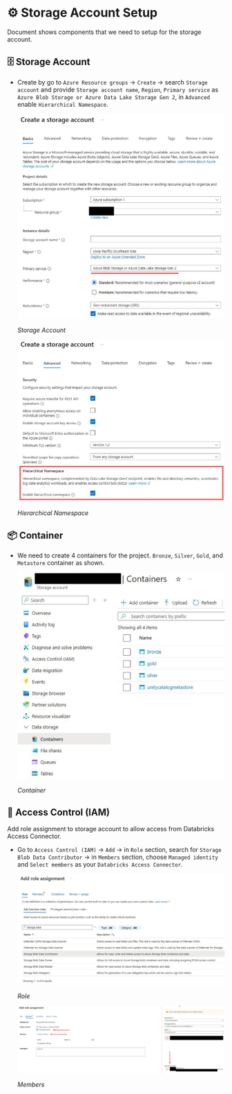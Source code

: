 # ⚙️ Storage Account Setup

Document shows components that we need to setup for the storage account.

## 🗄️ Storage Account

- Create by go to `Azure Resource groups` -> `Create` -> search `Storage account` and provide `Storage account name`, `Region`, `Primary service` as `Azure Blob Storage or Azure Data Lake Storage Gen 2`, in `Advanced` enable `Hierarchical Namespace`.

  ![storage_account](/docs/image/storage_account_img/storage_account.JPG)

  *Storage Account*

  ![hierarchical_namespace](/docs/image/storage_account_img/hierarchical_namespace.JPG)

  *Hierarchical Namespace*

## 📦 Container

- We need to create 4 containers for the project. `Bronze`, `Silver`, `Gold`, and `Metastore` container as shown.

  ![container](/docs/image/storage_account_img/container.JPG)

  *Container*

## 🔐 Access Control (IAM)

Add role assignment to storage account to allow access from Databricks Access Connector.

- Go to `Access Control (IAM)` -> `Add` -> in `Role` section, search for `Storage Blob Data Contributor` -> in `Members` section, choose `Managed identity` and `Select members` as your `Databricks Access Connector`.

  ![role](/docs/image/storage_account_img/role.JPG)

  *Role*

  ![members](/docs/image/storage_account_img/members.JPG)

  *Members*